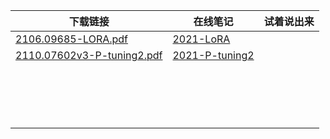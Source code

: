 | 下载链接                                   |在线笔记                                                         | 试着说出来 |
| ------------------------------------------ | ------------------------------------------------------------ | ---------- |
| [2106.09685-LORA.pdf](https://github.com/eat-or-eat/paper-mark/blob/main/2106.09685-LORA.pdf) | [2021-LoRA](https://eat-or-eat.github.io/github-pages/论文阅读/2021-LoRA/) |            |
| [2110.07602v3-P-tuning2.pdf](https://github.com/eat-or-eat/paper-mark/blob/main/2110.07602v3-P-tuning2.pdf)   | [2021-P-tuning2](https://eat-or-eat.github.io/github-pages/论文阅读/2021-P-tuning2/)   |            |
|                                            |                                                              |            |
|                                            |                                                              |            |
|                                            |                                                              |            |
|                                            |                                                              |            |
|                                            |                                                              |            |
|                                            |                                                              |            |
|                                            |                                                              |            |
|                                            |                                                              |            |
|                                            |                                                              |            |
|                                            |                                                              |            |
|                                            |                                                              |            |
|                                            |                                                              |            |
|                                            |                                                              |            |
|                                            |                                                              |            |
|                                            |                                                              |            |
|                                            |                                                              |            |
|                                            |                                                              |            |

